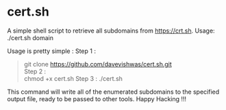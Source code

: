 # cert.sh
A simple shell script to retrieve all subdomains from https://crt.sh.
Usage: ./cert.sh domain

Usage is pretty simple : 
Step 1 :  
> git clone https://github.com/davevishwas/cert.sh.git  
Step 2 :  
> chmod +x cert.sh 
Step 3 : 
> ./cert.sh <domain>

This command will write all of the enumerated subdomains to the specified output file, ready to be passed to other tools.
Happy Hacking !!!
